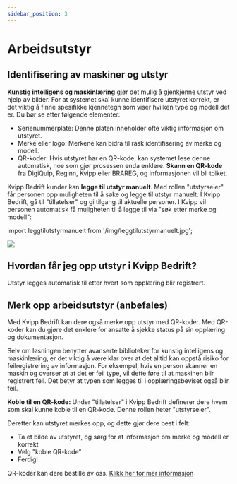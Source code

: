 ```yaml
---
sidebar_position: 3
---
```

# Arbeidsutstyr
## Identifisering av maskiner og utstyr

**Kunstig intelligens og maskinlæring** gjør det mulig å gjenkjenne utstyr ved hjelp av bilder. For at systemet skal kunne identifisere utstyret korrekt, er det viktig å finne spesifikke kjennetegn som viser hvilken type og modell det er. Du bør se etter følgende elementer:

+ Serienummerplate: Denne platen inneholder ofte viktig informasjon om utstyret.
+ Merke eller logo: Merkene kan bidra til rask identifisering av merke og modell.
+ QR-koder: Hvis utstyret har en QR-kode, kan systemet lese denne automatisk, noe som gjør prosessen enda enklere. **Skann en QR-kode** fra DigiQuip, Reginn, Kvipp eller BRAREG, og informasjonen vil bli tolket.

Kvipp Bedrift kunder kan **legge til utstyr manuelt**. Med rollen "utstyrseier" får personen opp muligheten til å søke og legge til utstyr manuelt. I Kvipp Bedrift, gå til "tillatelser" og gi tilgang til aktuelle personer. I Kvipp vil personen automatisk få muligheten til å legge til via "søk etter merke og modell":

import leggtilutstyrmanuelt from '/img/leggtilutstyrmanuelt.jpg';

<img src={leggtilutstyrmanuelt} style={{width:400}} />


## Hvordan får jeg opp utstyr i Kvipp Bedrift?
Utstyr legges automatisk til etter hvert som opplæring blir registrert.

## Merk opp arbeidsutstyr (anbefales)
Med Kvipp Bedrift kan dere også merke opp utstyr med QR-koder. Med QR-koder kan du gjøre det enklere for ansatte å sjekke status på sin opplæring og dokumentasjon.

Selv om løsningen benytter avanserte biblioteker for kunstig intelligens og maskinlæring, er det viktig å være klar over at det alltid kan oppstå risiko for feilregistrering av informasjon. For eksempel, hvis en person skanner en maskin og overser at at det er feil type, vil dette føre til at maskinen blir registrert feil. Det betyr at typen som legges til i opplæringsbeviset også blir feil.

**Koble til en QR-kode:**
Under "tillatelser" i Kvipp Bedrift definerer dere hvem som skal kunne koble til en QR-kode. Denne rollen heter "utstyrseier".

Deretter kan utstyret merkes opp, og dette gjør dere best i felt:
+ Ta et bilde av utstyret, og sørg for at informasjon om merke og modell er korrekt
+ Velg "koble QR-kode"
+ Ferdig!

QR-koder kan dere bestille av oss. [Klikk her for mer informasjon](https://digiquip.no/docs/prices/detailed-price-list)